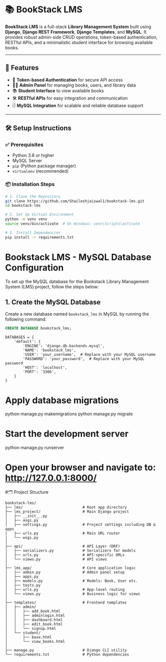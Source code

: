 # 📚 BookStack LMS

**BookStack LMS** is a full-stack **Library Management System** built using **Django**, **Django REST Framework**, **Django Templates**, and **MySQL**. It provides robust admin-side CRUD operations, token-based authentication, RESTful APIs, and a minimalistic student interface for browsing available books.

---

## 🚀 Features

- 🔐 **Token-based Authentication** for secure API access
- 🧑‍💼 **Admin Panel** for managing books, users, and library data
- 📚 **Student Interface** to view available books
- 🛠️ **RESTful APIs** for easy integration and communication
- 🗄️ **MySQL Integration** for scalable and reliable database support

---

## 🛠️ Setup Instructions

### ✅ Prerequisites

- Python 3.8 or higher
- MySQL Server
- `pip` (Python package manager)
- `virtualenv` (recommended)

### 📦 Installation Steps

```bash
# 1. Clone the Repository
git clone https://github.com/Shaileshjaiswal1/bookstack-lms.git
cd bookstack-lms

# 2. Set Up Virtual Environment
python -m venv venv
source venv/bin/activate  # On Windows: venv\Scripts\activate

# 3. Install Dependencies
pip install -r requirements.txt
```

# Bookstack LMS - MySQL Database Configuration

To set up the MySQL database for the Bookstack Library Management System (LMS) project, follow the steps below:

## 1. Create the MySQL Database

Create a new database named `bookstack_lms` in MySQL by running the following command:

```sql
CREATE DATABASE bookstack_lms;
```

    DATABASES = {
        'default': {
            'ENGINE': 'django.db.backends.mysql',
            'NAME': 'bookstack_lms',
            'USER': 'your_username',  # Replace with your MySQL username
            'PASSWORD': 'your_password',  # Replace with your MySQL password
            'HOST': 'localhost',
            'PORT': '3306',
        }
    }

# Apply database migrations
python manage.py makemigrations
python manage.py migrate

# Start the development server
python manage.py runserver

# Open your browser and navigate to: http://127.0.0.1:8000/

#🗂️ Project Structure
```
bookstack-lms/
├── lms/                           # Root app directory
├── lms_project/                   # Main Django project
│   ├── __init__.py
│   ├── asgi.py
│   ├── settings.py                # Project settings including DB & apps
│   ├── urls.py                    # Main URL router
│   └── wsgi.py
│
├── api/                           # API Layer (DRF)
│   ├── serializers.py             # Serializers for models
│   ├── urls.py                    # API-specific URLs
│   └── views.py                   # API views
│
├── lms_app/                       # Core application logic
│   ├── admin.py                   # Admin panel setup
│   ├── apps.py
│   ├── models.py                  # Models: Book, User etc.
│   ├── tests.py
│   ├── urls.py                    # App-level routing
│   └── views.py                   # Business logic for views
│
├── templates/                     # Frontend templates
│   ├── admin/
│   │   ├── add_book.html
│   │   ├── adminlogin.html
│   │   ├── dashboard.html
│   │   ├── edit_book.html
│   │   └── signup.html
│   └── student/
│       ├── base.html
│       └── view_books.html
│
├── manage.py                      # Django CLI utility
└── requirements.txt               # Python dependencies
```
